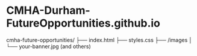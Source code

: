 # CMHA-Durham-FutureOpportunities.github.io
cmha-future-opportunities/
├── index.html
├── styles.css
├── /images
│   └── your-banner.jpg (and others)
